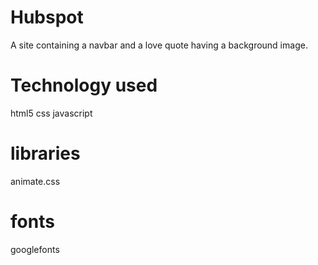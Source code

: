 # Hubspot
A site containing a navbar and a love quote having a background image.
# Technology used
html5
css 
javascript
# libraries
animate.css
# fonts
googlefonts


